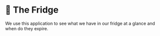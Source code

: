 # 🍔 The Fridge

We use this application to see what we have in our fridge at a glance and when do they expire.

